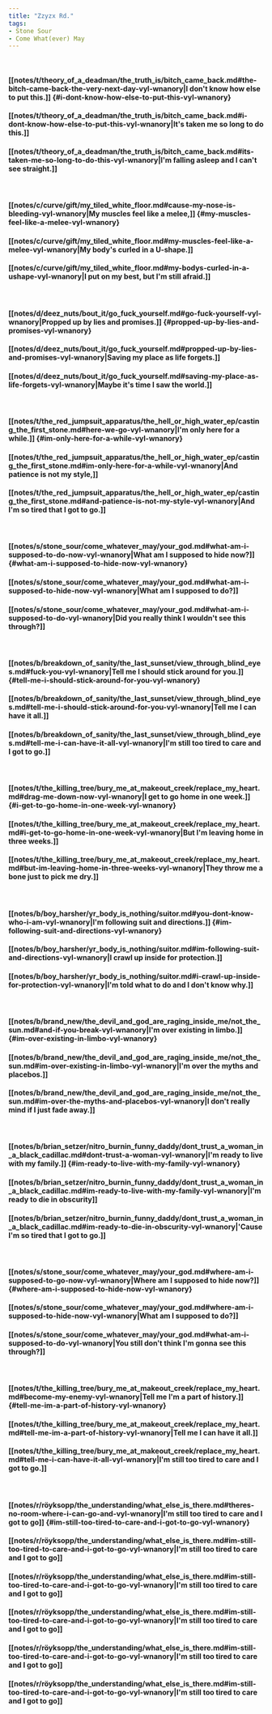 ```yaml
---
title: "Zzyzx Rd."
tags:
- Stone Sour
- Come What(ever) May
---
```

&nbsp;
#### [[notes/t/theory_of_a_deadman/the_truth_is/bitch_came_back.md#the-bitch-came-back-the-very-next-day-vyl-wnanory|I don't know how else to put this.]] {#i-dont-know-how-else-to-put-this-vyl-wnanory}
#### [[notes/t/theory_of_a_deadman/the_truth_is/bitch_came_back.md#i-dont-know-how-else-to-put-this-vyl-wnanory|It's taken me so long to do this.]]
#### [[notes/t/theory_of_a_deadman/the_truth_is/bitch_came_back.md#its-taken-me-so-long-to-do-this-vyl-wnanory|I'm falling asleep and I can't see straight.]]
&nbsp;
#### [[notes/c/curve/gift/my_tiled_white_floor.md#cause-my-nose-is-bleeding-vyl-wnanory|My muscles feel like a melee,]] {#my-muscles-feel-like-a-melee-vyl-wnanory}
#### [[notes/c/curve/gift/my_tiled_white_floor.md#my-muscles-feel-like-a-melee-vyl-wnanory|My body's curled in a U-shape.]]
#### [[notes/c/curve/gift/my_tiled_white_floor.md#my-bodys-curled-in-a-ushape-vyl-wnanory|I put on my best, but I'm still afraid.]]
&nbsp;
#### [[notes/d/deez_nuts/bout_it/go_fuck_yourself.md#go-fuck-yourself-vyl-wnanory|Propped up by lies and promises.]] {#propped-up-by-lies-and-promises-vyl-wnanory}
#### [[notes/d/deez_nuts/bout_it/go_fuck_yourself.md#propped-up-by-lies-and-promises-vyl-wnanory|Saving my place as life forgets.]]
#### [[notes/d/deez_nuts/bout_it/go_fuck_yourself.md#saving-my-place-as-life-forgets-vyl-wnanory|Maybe it's time I saw the world.]]
&nbsp;
#### [[notes/t/the_red_jumpsuit_apparatus/the_hell_or_high_water_ep/casting_the_first_stone.md#here-we-go-vyl-wnanory|I'm only here for a while.]] {#im-only-here-for-a-while-vyl-wnanory}
#### [[notes/t/the_red_jumpsuit_apparatus/the_hell_or_high_water_ep/casting_the_first_stone.md#im-only-here-for-a-while-vyl-wnanory|And patience is not my style,]]
#### [[notes/t/the_red_jumpsuit_apparatus/the_hell_or_high_water_ep/casting_the_first_stone.md#and-patience-is-not-my-style-vyl-wnanory|And I'm so tired that I got to go.]]
&nbsp;
#### [[notes/s/stone_sour/come_whatever_may/your_god.md#what-am-i-supposed-to-do-now-vyl-wnanory|What am I supposed to hide now?]] {#what-am-i-supposed-to-hide-now-vyl-wnanory}
#### [[notes/s/stone_sour/come_whatever_may/your_god.md#what-am-i-supposed-to-hide-now-vyl-wnanory|What am I supposed to do?]]
#### [[notes/s/stone_sour/come_whatever_may/your_god.md#what-am-i-supposed-to-do-vyl-wnanory|Did you really think I wouldn't see this through?]]
&nbsp;
#### [[notes/b/breakdown_of_sanity/the_last_sunset/view_through_blind_eyes.md#fuck-you-vyl-wnanory|Tell me I should stick around for you.]] {#tell-me-i-should-stick-around-for-you-vyl-wnanory}
#### [[notes/b/breakdown_of_sanity/the_last_sunset/view_through_blind_eyes.md#tell-me-i-should-stick-around-for-you-vyl-wnanory|Tell me I can have it all.]]
#### [[notes/b/breakdown_of_sanity/the_last_sunset/view_through_blind_eyes.md#tell-me-i-can-have-it-all-vyl-wnanory|I'm still too tired to care and I got to go.]]
&nbsp;
#### [[notes/t/the_killing_tree/bury_me_at_makeout_creek/replace_my_heart.md#drag-me-down-now-vyl-wnanory|I get to go home in one week.]] {#i-get-to-go-home-in-one-week-vyl-wnanory}
#### [[notes/t/the_killing_tree/bury_me_at_makeout_creek/replace_my_heart.md#i-get-to-go-home-in-one-week-vyl-wnanory|But I'm leaving home in three weeks.]]
#### [[notes/t/the_killing_tree/bury_me_at_makeout_creek/replace_my_heart.md#but-im-leaving-home-in-three-weeks-vyl-wnanory|They throw me a bone just to pick me dry.]]
&nbsp;
#### [[notes/b/boy_harsher/yr_body_is_nothing/suitor.md#you-dont-know-who-i-am-vyl-wnanory|I'm following suit and directions.]] {#im-following-suit-and-directions-vyl-wnanory}
#### [[notes/b/boy_harsher/yr_body_is_nothing/suitor.md#im-following-suit-and-directions-vyl-wnanory|I crawl up inside for protection.]]
#### [[notes/b/boy_harsher/yr_body_is_nothing/suitor.md#i-crawl-up-inside-for-protection-vyl-wnanory|I'm told what to do and I don't know why.]]
&nbsp;
#### [[notes/b/brand_new/the_devil_and_god_are_raging_inside_me/not_the_sun.md#and-if-you-break-vyl-wnanory|I'm over existing in limbo.]] {#im-over-existing-in-limbo-vyl-wnanory}
#### [[notes/b/brand_new/the_devil_and_god_are_raging_inside_me/not_the_sun.md#im-over-existing-in-limbo-vyl-wnanory|I'm over the myths and placebos.]]
#### [[notes/b/brand_new/the_devil_and_god_are_raging_inside_me/not_the_sun.md#im-over-the-myths-and-placebos-vyl-wnanory|I don't really mind if I just fade away.]]
&nbsp;
#### [[notes/b/brian_setzer/nitro_burnin_funny_daddy/dont_trust_a_woman_in_a_black_cadillac.md#dont-trust-a-woman-vyl-wnanory|I'm ready to live with my family.]] {#im-ready-to-live-with-my-family-vyl-wnanory}
#### [[notes/b/brian_setzer/nitro_burnin_funny_daddy/dont_trust_a_woman_in_a_black_cadillac.md#im-ready-to-live-with-my-family-vyl-wnanory|I'm ready to die in obscurity]]
#### [[notes/b/brian_setzer/nitro_burnin_funny_daddy/dont_trust_a_woman_in_a_black_cadillac.md#im-ready-to-die-in-obscurity-vyl-wnanory|'Cause I'm so tired that I got to go.]]
&nbsp;
#### [[notes/s/stone_sour/come_whatever_may/your_god.md#where-am-i-supposed-to-go-now-vyl-wnanory|Where am I supposed to hide now?]] {#where-am-i-supposed-to-hide-now-vyl-wnanory}
#### [[notes/s/stone_sour/come_whatever_may/your_god.md#where-am-i-supposed-to-hide-now-vyl-wnanory|What am I supposed to do?]]
#### [[notes/s/stone_sour/come_whatever_may/your_god.md#what-am-i-supposed-to-do-vyl-wnanory|You still don't think I'm gonna see this through?]]
&nbsp;
#### [[notes/t/the_killing_tree/bury_me_at_makeout_creek/replace_my_heart.md#become-my-enemy-vyl-wnanory|Tell me I'm a part of history.]] {#tell-me-im-a-part-of-history-vyl-wnanory}
#### [[notes/t/the_killing_tree/bury_me_at_makeout_creek/replace_my_heart.md#tell-me-im-a-part-of-history-vyl-wnanory|Tell me I can have it all.]]
#### [[notes/t/the_killing_tree/bury_me_at_makeout_creek/replace_my_heart.md#tell-me-i-can-have-it-all-vyl-wnanory|I'm still too tired to care and I got to go.]]
&nbsp;
#### [[notes/r/röyksopp/the_understanding/what_else_is_there.md#theres-no-room-where-i-can-go-and-vyl-wnanory|I'm still too tired to care and I got to go]] {#im-still-too-tired-to-care-and-i-got-to-go-vyl-wnanory}
#### [[notes/r/röyksopp/the_understanding/what_else_is_there.md#im-still-too-tired-to-care-and-i-got-to-go-vyl-wnanory|I'm still too tired to care and I got to go]]
#### [[notes/r/röyksopp/the_understanding/what_else_is_there.md#im-still-too-tired-to-care-and-i-got-to-go-vyl-wnanory|I'm still too tired to care and I got to go]]
#### [[notes/r/röyksopp/the_understanding/what_else_is_there.md#im-still-too-tired-to-care-and-i-got-to-go-vyl-wnanory|I'm still too tired to care and I got to go]]
#### [[notes/r/röyksopp/the_understanding/what_else_is_there.md#im-still-too-tired-to-care-and-i-got-to-go-vyl-wnanory|I'm still too tired to care and I got to go]]
#### [[notes/r/röyksopp/the_understanding/what_else_is_there.md#im-still-too-tired-to-care-and-i-got-to-go-vyl-wnanory|I'm still too tired to care and I got to go]]
